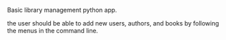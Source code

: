 Basic library management python app.

the user should be able to add new users, authors, and books by following the menus in the command line.
